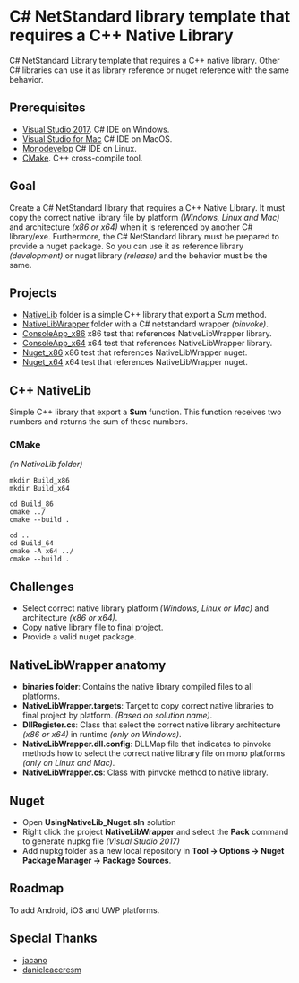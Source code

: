 # C# NetStandard library template that requires a C++ Native Library
C# NetStandard Library template that requires a C++ native library. Other C# libraries can use it as library reference or nuget reference with the same behavior.

## Prerequisites

* [Visual Studio 2017](https://www.visualstudio.com/downloads). C# IDE on Windows.
* [Visual Studio for Mac](https://visualstudio.microsoft.com/es/vs/mac/) C# IDE on MacOS.
* [Monodevelop](https://www.monodevelop.com/) C# IDE on Linux.
* [CMake](https://www.cmake.org/download/). C++ cross-compile tool.

## Goal

Create a C# NetStandard library that requires a C++ Native Library. It must copy the correct native library file by platform *(Windows, Linux and Mac)* and architecture *(x86 or x64)*  when it is referenced by another C# library/exe. Furthermore, the C# NetStandard library must be prepared to provide a nuget package. So you can use it as reference library *(development)* or nuget library *(release)* and the behavior must be the same.

## Projects

* [NativeLib](NativeLib/) folder is a simple C++ library that export a *Sum* method.
* [NativeLibWrapper](NativeLibWrapper/) folder with a C# netstandard wrapper *(pinvoke)*.
* [ConsoleApp_x86](ConsoleApp_x86) x86 test that references NativeLibWrapper library.
* [ConsoleApp_x64](ConsoleApp_x64) x64 test that references NativeLibWrapper library.
* [Nuget_x86](Nuget_x86) x86 test that references NativeLibWrapper nuget.
* [Nuget_x64](Nuget_X64) x64 test that references NativeLibWrapper nuget.

## C++ NativeLib

Simple C++ library that export a **Sum** function. This function receives two numbers and returns the sum of these numbers.

### CMake 
*(in NativeLib folder)*
```
mkdir Build_x86
mkdir Build_x64

cd Build_86
cmake ../
cmake --build .

cd ..
cd Build_64
cmake -A x64 ../
cmake --build .
```

## Challenges

* Select correct native library platform *(Windows, Linux or Mac)* and architecture *(x86 or x64)*.
* Copy native library file to final project.
* Provide a valid nuget package.

## NativeLibWrapper anatomy

* **binaries folder**: Contains the native library compiled files to all platforms.
* **NativeLibWrapper.targets**: Target to copy correct native libraries to final project by platform. *(Based on solution name)*.
* **DllRegister.cs**: Class that select the correct native library architecture *(x86 or x64)* in runtime *(only on Windows)*.
* **NativeLibWrapper.dll.config**: DLLMap file that indicates to pinvoke methods how to select the correct native library file on mono platforms *(only on Linux and Mac)*.
* **NativeLibWrapper.cs**: Class with pinvoke method to native library.

## Nuget

- Open **UsingNativeLib_Nuget.sln** solution
- Right click the project **NativeLibWrapper** and select the **Pack** command to generate nupkg file *(Visual Studio 2017)* 
- Add nupkg folder as a new local repository in **Tool -> Options -> Nuget Package Manager -> Package Sources**.

## Roadmap

To add Android, iOS and UWP platforms.

## Special Thanks
- [jacano](https://github.com/jacano)
- [danielcaceresm](https://github.com/danielcaceresm)